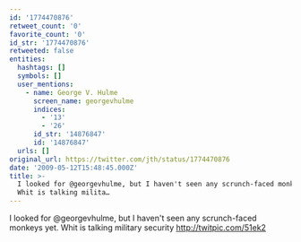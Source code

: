 ```yaml
---
id: '1774470876'
retweet_count: '0'
favorite_count: '0'
id_str: '1774470876'
retweeted: false
entities:
  hashtags: []
  symbols: []
  user_mentions:
    - name: George V. Hulme
      screen_name: georgevhulme
      indices:
        - '13'
        - '26'
      id_str: '14876847'
      id: '14876847'
  urls: []
original_url: https://twitter.com/jth/status/1774470876
date: '2009-05-12T15:48:45.000Z'
title: >-
  I looked for @georgevhulme, but I haven't seen any scrunch-faced monkeys yet.
  Whit is talking milita…
---
```


I looked for @georgevhulme, but I haven't seen any scrunch-faced monkeys yet. Whit is talking military security http://twitpic.com/51ek2